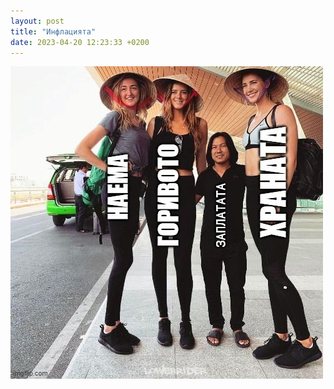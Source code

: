 ```yaml
---
layout: post
title: "Инфлацията"
date: 2023-04-20 12:23:33 +0200
---
```

![Инфлация](/assets/images/inflation.jfif)